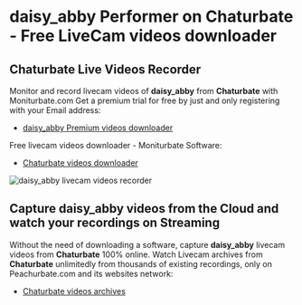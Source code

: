 # daisy_abby Performer on Chaturbate - Free LiveCam videos downloader

## Chaturbate Live Videos Recorder

Monitor and record livecam videos of **daisy_abby** from **Chaturbate** with Moniturbate.com
Get a premium trial for free by just and only registering with your Email address:
* [daisy_abby Premium videos downloader](https://moniturbate.com/request-demo-licence-key.html)

Free livecam videos downloader - Moniturbate Software:
* [Chaturbate videos downloader](https://moniturbate.com/moniturbate-download-software.html)

![daisy_abby livecam videos recorder](https://peachurnet.com/templates/moniturbate-software.png)


## Capture daisy_abby videos from the Cloud and watch your recordings on Streaming

Without the need of downloading a software, capture **daisy_abby** livecam videos from **Chaturbate** 100% online.
Watch Livecam archives from **Chaturbate** unlimitedly from thousands of existing recordings, only on Peachurbate.com and its websites network:
* [Chaturbate videos archives](https://peachurnet.com/)